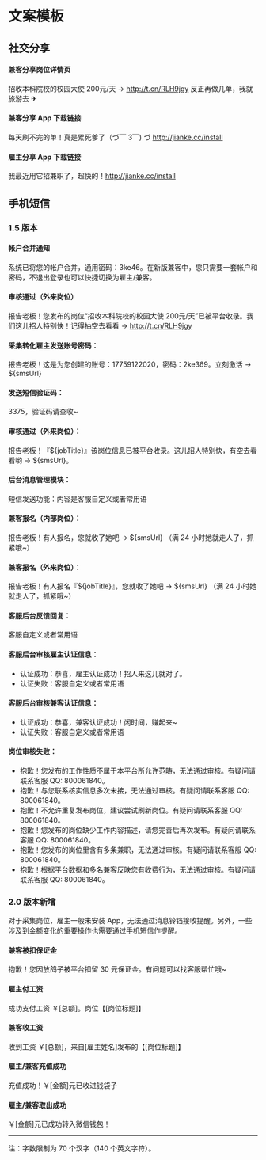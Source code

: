 # 文案模板
## 社交分享
#### 兼客分享岗位详情页  
招收本科院校的校园大使 200元/天 → http://t.cn/RLH9jgy 反正再做几单，我就旅游去 ✈︎

#### 兼客分享 App 下载链接
每天刷不完的单！真是累死爹了（づ￣ 3￣) づ http://jianke.cc/install

#### 雇主分享 App 下载链接
我最近用它招兼职了，超快的！http://jianke.cc/install

## 手机短信
### 1.5 版本
#### 帐户合并通知
系统已将您的帐户合并，通用密码：3ke46。在新版兼客中，您只需要一套帐户和密码，不退出登录也可以快捷切换为雇主/兼客。
#### 审核通过（外来岗位）
报告老板！您发布的岗位“招收本科院校的校园大使 200元/天”已被平台收录。我们这儿招人特别快！记得抽空去看看 → http://t.cn/RLH9jgy

#### 采集转化雇主发送账号密码：
报告老板！这是为您创建的账号：17759122020，密码：2ke369。立刻激活 → ${smsUrl}

#### 发送短信验证码：
3375，验证码请查收~

#### 审核通过（外来岗位）：
报告老板！『${jobTitle}』该岗位信息已被平台收录。这儿招人特别快，有空去看看哟 → ${smsUrl}。

#### 后台消息管理模块：
短信发送功能：内容是客服自定义或者常用语

#### 兼客报名（内部岗位）：
报告老板！有人报名，您就收了她吧 → ${smsUrl} （满 24 小时她就走人了，抓紧哦~）

#### 兼客报名（外来岗位）：
报告老板！有人报名『${jobTitle}』，您就收了她吧 → ${smsUrl} （满 24 小时她就走人了，抓紧哦~）

#### 客服后台反馈回复：
客服自定义或者常用语

#### 客服后台审核雇主认证信息：
- 认证成功：恭喜，雇主认证成功！招人来这儿就对了。
- 认证失败：客服自定义或者常用语

#### 客服后台审核兼客认证信息：
- 认证成功：恭喜，兼客认证成功！闲时间，赚起来~
- 认证失败：客服自定义或者常用语

#### 岗位审核失败：
- 抱歉！您发布的工作性质不属于本平台所允许范畴，无法通过审核。有疑问请联系客服 QQ: 800061840。
- 抱歉！与您联系核实信息多次未接，无法通过审核。有疑问请联系客服 QQ: 800061840。
- 抱歉！不允许重复发布岗位，建议尝试刷新岗位。有疑问请联系客服 QQ: 800061840。
- 抱歉！您发布的岗位缺少工作内容描述，请您完善后再次发布。有疑问请联系客服 QQ: 800061840。
- 抱歉！您发布的岗位里含有多条兼职，无法通过审核。有疑问请联系客服 QQ: 800061840。
- 抱歉！根据平台数据和多名兼客反映您有收费行为，无法通过审核。有疑问请联系客服 QQ: 800061840。

### 2.0 版本新增
对于采集岗位，雇主一般未安装 App，无法通过消息铃铛接收提醒。另外，一些涉及到金额变化的重要操作也需要通过手机短信作提醒。
#### 兼客被扣保证金
抱歉！您因放鸽子被平台扣留 30 元保证金。有问题可以找客服帮忙哦~

#### 雇主付工资
成功支付工资 ￥[总额]。岗位【[岗位标题]】

#### 兼客收工资
收到工资 ￥[总额]，来自[雇主姓名]发布的【[岗位标题]】

#### 雇主/兼客充值成功
充值成功！￥[金额]元已收进钱袋子

#### 雇主/兼客取出成功
￥[金额]元已成功转入微信钱包！


--------------------

注：字数限制为 70 个汉字（140 个英文字符）。
